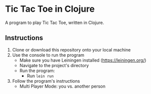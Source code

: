 # Tic Tac Toe in Clojure

A program to play Tic Tac Toe, written in Clojure.

## Instructions
1. Clone or download this repository onto your local machine
2. Use the console to run the program
    - Make sure you have Leiningen installed (https://leiningen.org/)
    - Navigate to the project's directory
    - Run the program:
        - Run `lein run`
3. Follow the program's instructions
    - Multi Player Mode: you vs. another person
